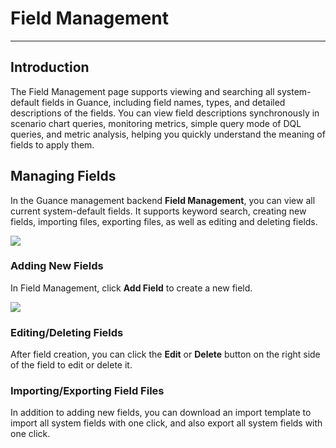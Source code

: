 # Field Management
---

## Introduction

The Field Management page supports viewing and searching all system-default fields in Guance, including field names, types, and detailed descriptions of the fields. You can view field descriptions synchronously in scenario chart queries, monitoring metrics, simple query mode of DQL queries, and metric analysis, helping you quickly understand the meaning of fields to apply them.

## Managing Fields

In the Guance management backend **Field Management**, you can view all current system-default fields. It supports keyword search, creating new fields, importing files, exporting files, as well as editing and deleting fields.

![](img/3.field_10.png)

### Adding New Fields

In Field Management, click **Add Field** to create a new field.

![](img/3.field_11.png)

### Editing/Deleting Fields

After field creation, you can click the **Edit** or **Delete** button on the right side of the field to edit or delete it.

### Importing/Exporting Field Files

In addition to adding new fields, you can download an import template to import all system fields with one click, and also export all system fields with one click.
